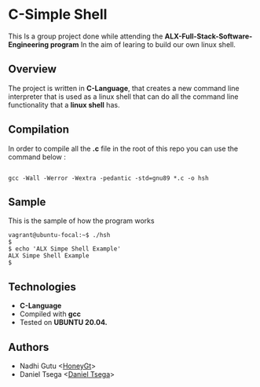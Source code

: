 # C-Simple Shell

This Is a group project done while attending the **ALX-Full-Stack-Software-Engineering program**  In the aim of learing to build our own linux shell.

## Overview

The project is written in **C-Language**, that creates a new command line interpreter that is used as a linux shell that can do all the command line functionality that a **linux shell** has.

## Compilation

In order to compile all the **.c** file in the root of this repo you can use the command below :

```

gcc -Wall -Werror -Wextra -pedantic -std=gnu89 *.c -o hsh

```

## Sample
This is the sample of how the program works

```
vagrant@ubuntu-focal:~$ ./hsh
$ 
$ echo 'ALX Simpe Shell Example' 
ALX Simpe Shell Example
$

```

## Technologies

* **C-Language**
* Compiled with **gcc**
* Tested on **UBUNTU 20.04.**

## Authors
* Nadhi Gutu <[HoneyGt](https://github.com/HoneyGt)>
* Daniel Tsega <[Daniel Tsega](https://github.com/DannySanchez6658)>
